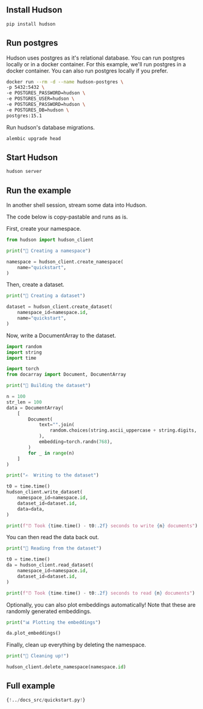 ## Install Hudson

```sh
pip install hudson
```

## Run postgres

Hudson uses postgres as it's relational database. You can run postgres locally or in a docker container. For this example, we'll run postgres in a docker container. You can also run postgres locally if you prefer.

```sh
docker run --rm -d --name hudson-postgres \
-p 5432:5432 \
-e POSTGRES_PASSWORD=hudson \
-e POSTGRES_USER=hudson \
-e POSTGRES_PASSWORD=hudson \
-e POSTGRES_DB=hudson \
postgres:15.1
```

Run hudson's database migrations.

```sh
alembic upgrade head
```

## Start Hudson

```sh
hudson server
```

## Run the example

In another shell session, stream some data into Hudson.

The code below is copy-pastable and runs as is.

First, create your namespace.

```Python
from hudson import hudson_client

print("🎉 Creating a namespace")

namespace = hudson_client.create_namespace(
    name="quickstart",
)
```

Then, create a dataset.

```Python
print("🎉 Creating a dataset")

dataset = hudson_client.create_dataset(
    namespace_id=namespace.id,
    name="quickstart",
)
```

Now, write a DocumentArray to the dataset.

```Python
import random
import string
import time

import torch
from docarray import Document, DocumentArray

print("🧱 Building the dataset")

n = 100
str_len = 100
data = DocumentArray(
    [
        Document(
            text="".join(
                random.choices(string.ascii_uppercase + string.digits, k=str_len)
            ),
            embedding=torch.randn(768),
        )
        for _ in range(n)
    ]
)

print("✍️  Writing to the dataset")

t0 = time.time()
hudson_client.write_dataset(
    namespace_id=namespace.id,
    dataset_id=dataset.id,
    data=data,
)

print(f"⏰ Took {time.time() - t0:.2f} seconds to write {n} documents")
```

You can then read the data back out.

```Python
print("📖 Reading from the dataset")

t0 = time.time()
da = hudson_client.read_dataset(
    namespace_id=namespace.id,
    dataset_id=dataset.id,
)

print(f"⏰ Took {time.time() - t0:.2f} seconds to read {n} documents")
```

Optionally, you can also plot embeddings automatically! Note that these are randomly generated embeddings.

```Python
print("📊 Plotting the embeddings")

da.plot_embeddings()
```

Finally, clean up everything by deleting the namespace.

```Python
print("🧹 Cleaning up!")

hudson_client.delete_namespace(namespace.id)
```

## Full example

```Python
{!../docs_src/quickstart.py!}
```
